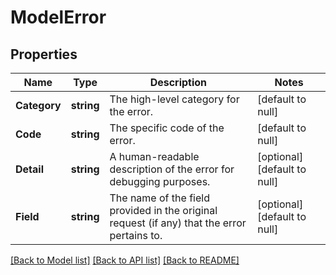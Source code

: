 # ModelError

## Properties
Name | Type | Description | Notes
------------ | ------------- | ------------- | -------------
**Category** | **string** | The high-level category for the error. | [default to null]
**Code** | **string** | The specific code of the error. | [default to null]
**Detail** | **string** | A human-readable description of the error for debugging purposes. | [optional] [default to null]
**Field** | **string** | The name of the field provided in the original request (if any) that the error pertains to. | [optional] [default to null]

[[Back to Model list]](../README.md#documentation-for-models) [[Back to API list]](../README.md#documentation-for-api-endpoints) [[Back to README]](../README.md)

